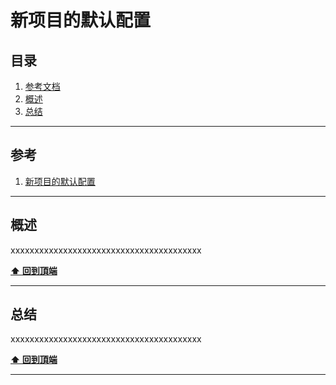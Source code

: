 # 新项目的默认配置

<a id="table-of-contents"></a>
## 目录
1. [参考文档](#0)
1. [概述](#0)
1. [总结](#0)

------
## <span id='0'>参考</span>
1.  [新项目的默认配置](https://www.jetbrains.com/help/idea/2024.1/configure-project-settings.html#new-default-settings)

------
## <span id='0'>概述</span>
xxxxxxxxxxxxxxxxxxxxxxxxxxxxxxxxxxxxxxxx

**[⬆ 回到頂端](#table-of-contents)**

------
## <span id='0'>总结</span>
xxxxxxxxxxxxxxxxxxxxxxxxxxxxxxxxxxxxxxxx

**[⬆ 回到頂端](#table-of-contents)**

------